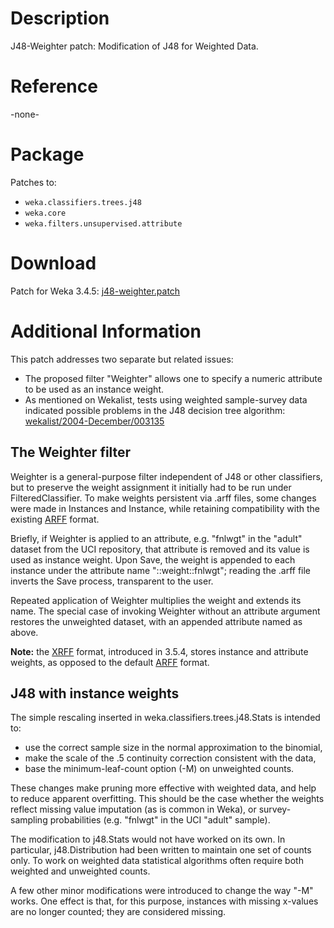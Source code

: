

# Description
J48-Weighter patch: 
Modification of J48 for Weighted Data.

# Reference 
-none-

# Package
Patches to:

* `weka.classifiers.trees.j48`
* `weka.core`
* `weka.filters.unsupervised.attribute`

# Download
Patch for Weka 3.4.5: 
[j48-weighter.patch](files/j48-weighter.patch)

# Additional Information
This patch addresses two separate but related issues:

* The proposed filter "Weighter" allows one to specify a numeric attribute to be used as an instance weight.
* As mentioned on Wekalist, tests using weighted sample-survey data indicated possible problems in the J48 decision tree algorithm: 
[wekalist/2004-December/003135](https://list.waikato.ac.nz/pipermail/wekalist/2004-December/003135.html)

## The Weighter filter
Weighter is a general-purpose filter independent of J48 or other
classifiers, but to preserve the weight assignment it initially had to
be run under FilteredClassifier.  To make weights persistent via .arff
files, some changes were made in Instances and Instance, while retaining
compatibility with the existing [ARFF](arff.md) format.

Briefly, if Weighter is applied to an attribute, e.g. "fnlwgt" in the
"adult" dataset from the UCI repository, that attribute is removed and
its value is used as instance weight.  Upon Save, the weight is appended
to each instance under the attribute name "::weight::fnlwgt"; reading
the .arff file inverts the Save process, transparent to the user.

Repeated application of Weighter multiplies the weight and extends its
name.  The special case of invoking Weighter without an attribute
argument restores the unweighted dataset, with an appended attribute
named as above.

**Note:** the [XRFF](xrff.md) format, introduced in 3.5.4, stores instance and attribute weights, as opposed to the default [ARFF](arff.md) format.

## J48 with instance weights
The simple rescaling inserted in weka.classifiers.trees.j48.Stats is
intended to:

* use the correct sample size in the normal approximation to the binomial,
* make the scale of the .5 continuity correction consistent with the data,
* base the minimum-leaf-count option (-M) on unweighted counts.

These changes make pruning more effective with weighted data, and help
to reduce apparent overfitting.  This should be the case whether the
weights reflect missing value imputation (as is common in Weka), or
survey-sampling probabilities (e.g. "fnlwgt" in the UCI "adult"
sample).

The modification to j48.Stats would not have worked on its own.  In
particular, j48.Distribution had been written to maintain one set of
counts only.  To work on weighted data statistical algorithms often
require both weighted and unweighted counts.

A few other minor modifications were introduced to change the way "-M"
works.  One effect is that, for this purpose, instances with missing
x-values are no longer counted; they are considered missing.
